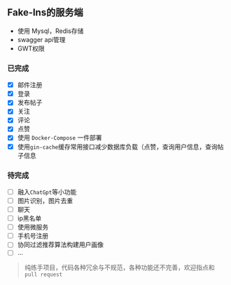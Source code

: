 ## Fake-Ins的服务端

- 使用 Mysql，Redis存储
- swagger api管理
- GWT权限

### 已完成
- [x] 邮件注册
- [x] 登录
- [x] 发布帖子
- [x] 关注
- [x] 评论
- [x] 点赞
- [x] 使用 `Docker-Compose` 一件部署
- [x] 使用`gin-cache`缓存常用接口减少数据库负载（点赞，查询用户信息，查询帖子信息 

### 待完成
- [ ] 融入`ChatGpt`等小功能
- [ ] 图片识别，图片去重
- [ ] 聊天
- [ ] ip黑名单
- [ ] 使用微服务
- [ ] 手机号注册
- [ ] 协同过滤推荐算法构建用户画像
- [ ] ...

> 纯练手项目，代码各种冗余与不规范，各种功能还不完善，欢迎指点和 `pull request`
